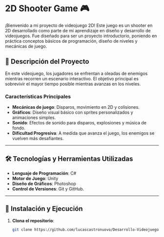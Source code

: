 # 2D Shooter Game 🎮

¡Bienvenido a mi proyecto de videojuego 2D! Este juego es un shooter en 2D desarrollado como parte de mi aprendizaje en diseño y desarrollo de videojuegos. Fue diseñado para ser un proyecto introductorio, poniendo en práctica conceptos básicos de programación, diseño de niveles y mecánicas de juego.

## 📝 Descripción del Proyecto

En este videojuego, los jugadores se enfrentan a oleadas de enemigos mientras recorren un escenario interactivo. El objetivo principal es sobrevivir el mayor tiempo posible mientras avanzas en los niveles.

### Características Principales
- **Mecánicas de juego**: Disparos, movimiento en 2D y colisiones.
- **Gráficos**: Diseño visual básico con sprites personalizados y animaciones simples.
- **Sonido**: Efectos de sonido para disparos, explosiones y música de fondo.
- **Dificultad Progresiva**: A medida que avanza el juego, los enemigos se vuelven más desafiantes.

---

## 🛠️ Tecnologías y Herramientas Utilizadas

- **Lenguaje de Programación**: C#
- **Motor de Juego**: Unity
- **Diseño de Gráficos**: Photoshop
- **Control de Versiones**: Git y GitHub.

---

## 🚀 Instalación y Ejecución

1. **Clona el repositorio**:
   ```bash
   git clone https://github.com/lucascastronuovo/Desarrollo-Videojuego-2D-STRAX.git
